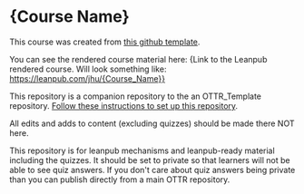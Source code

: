 # {Course Name}

This course was created from [this github template](https://github.com/jhudsl/OTTR_Quizzes).

You can see the rendered course material here: {Link to the Leanpub rendered course. Will look something like: https://leanpub.com/jhu/{Course_Name}}

This repository is a companion repository to the an OTTR_Template repository.
[Follow these instructions to set up this repository](https://www.ottrproject.org/examples.html#publishing-with-leanpub). 

All edits and adds to content (excluding quizzes) should be made there NOT here.

This repository is for leanpub mechanisms and leanpub-ready material including the quizzes.
It should be set to private so that learners will not be able to see quiz answers. If you don't care about quiz answers being private than you can publish directly from a main OTTR repository. 
